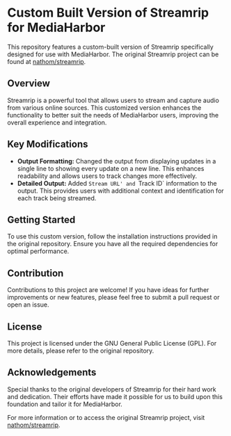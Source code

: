 # Custom Built Version of Streamrip for MediaHarbor

This repository features a custom-built version of Streamrip specifically designed for use with MediaHarbor. The original Streamrip project can be found at [nathom/streamrip](https://github.com/nathom/streamrip/).

## Overview

Streamrip is a powerful tool that allows users to stream and capture audio from various online sources. This customized version enhances the functionality to better suit the needs of MediaHarbor users, improving the overall experience and integration.

## Key Modifications

- **Output Formatting:** Changed the output from displaying updates in a single line to showing every update on a new line. This enhances readability and allows users to track changes more effectively.
- **Detailed Output:** Added `Stream URL' and `Track ID` information to the output. This provides users with additional context and identification for each track being streamed.

## Getting Started

To use this custom version, follow the installation instructions provided in the original repository. Ensure you have all the required dependencies for optimal performance.

## Contribution

Contributions to this project are welcome! If you have ideas for further improvements or new features, please feel free to submit a pull request or open an issue.

## License

This project is licensed under the GNU General Public License (GPL). For more details, please refer to the original repository.

## Acknowledgements

Special thanks to the original developers of Streamrip for their hard work and dedication. Their efforts have made it possible for us to build upon this foundation and tailor it for MediaHarbor.

For more information or to access the original Streamrip project, visit [nathom/streamrip](https://github.com/nathom/streamrip/).
